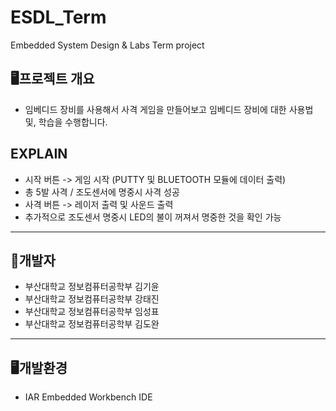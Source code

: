 # ESDL_Term
Embedded System Design &amp; Labs Term project 
## 🖥️프로젝트 개요
- 임베디드 장비를 사용해서 사격 게임을 만들어보고 임베디드 장비에 대한 사용법 및, 학습을 수행합니다.  
## EXPLAIN
- 시작 버튼 -> 게임 시작 (PUTTY 및 BLUETOOTH 모듈에 데이터 출력)
- 총 5발 사격 / 조도센서에 명중시 사격 성공
- 사격 버튼 -> 레이저 출력 및 사운드 출력
- 추가적으로 조도센서 명중시 LED의 불이 꺼져서 명중한 것을 확인 가능
---
## 🤗개발자
- 부산대학교 정보컴퓨터공학부 김기윤
- 부산대학교 정보컴퓨터공학부 강태진
- 부산대학교 정보컴퓨터공학부 임성표
- 부산대학교 정보컴퓨터공학부 김도완
---
## 🖥️개발환경
- IAR Embedded Workbench IDE
